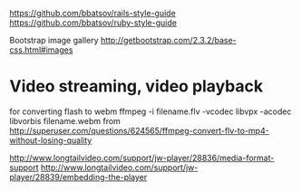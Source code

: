 https://github.com/bbatsov/rails-style-guide
https://github.com/bbatsov/ruby-style-guide

Bootstrap image gallery
http://getbootstrap.com/2.3.2/base-css.html#images

Video streaming, video playback
=================================

for converting flash to webm
ffmpeg -i filename.flv -vcodec libvpx -acodec libvorbis filename.webm
from
http://superuser.com/questions/624565/ffmpeg-convert-flv-to-mp4-without-losing-quality

http://www.longtailvideo.com/support/jw-player/28836/media-format-support
http://www.longtailvideo.com/support/jw-player/28839/embedding-the-player




